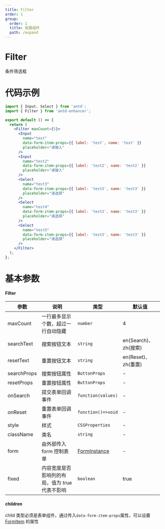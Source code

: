 ```yaml
---
title: Filter
order: 1
group:
  order: 1
  title: 拓展组件
  path: /expand
---
```


# Filter

条件筛选框

# 代码示例

```jsx
import { Input, Select } from 'antd';
import { Filter } from 'antd-enhancer';

export default () => {
  return (
    <Filter maxCount={5}>
      <Input
        name="test"
        data-form-item-props={{ label: 'test', name: 'test' }}
        placeholder="请输入"
      />
      <Input
        name="test2"
        data-form-item-props={{ label: 'test2', name: 'test2' }}
        placeholder="请输入"
      />
      <Select
        name="test3"
        data-form-item-props={{ label: 'test3', name: 'test3' }}
        placeholder="请选择"
      />
      <Select
        name="test4"
        data-form-item-props={{ label: 'test3', name: 'test3' }}
        placeholder="请选择"
      />
      <Select
        name="test5"
        data-form-item-props={{ label: 'test3', name: 'test3' }}
        placeholder="请选择"
      />
    </Filter>
  );
};
```

# 基本参数

#### Filter

| 参数        | 说明                                           | 类型                                                                | 默认值               |
| ----------- | ---------------------------------------------- | ------------------------------------------------------------------- | -------------------- |
| maxCount    | 一行最多显示个数，超过一行自动隐藏             | `number`                                                            | 4                    |
| searchText  | 搜索按钮文本                                   | `string`                                                            | en(Search)、zh(搜索) |
| resetText   | 重置按钮文本                                   | `string`                                                            | en(Reset)、zh(重置)  |
| searchProps | 搜索按钮属性                                   | `ButtonProps`                                                       | -                    |
| resetProps  | 重置按钮属性                                   | `ButtonProps`                                                       | -                    |
| onSearch    | 提交表单回调事件                               | `function(values)`                                                  | -                    |
| onReset     | 重置表单回调事件                               | `function()=>void`                                                  | -                    |
| style       | 样式                                           | `CSSProperties`                                                     | -                    |
| className   | 类名                                           | `string`                                                            | -                    |
| form        | 由外部传入 form 控制表单                       | [FormInstance](https://ant.design/components/form-cn/#FormInstance) | -                    |
| fixed       | 内容宽度是否影响列的布局，值为 true 代表不影响 | `boolean`                                                           | true                 |

#### children

child 类型必须是表单组件，通过传入`data-form-item-props`属性，可以设置 [FormItem](https://ant-design.antgroup.com/components/form-cn#formitem) 的属性
